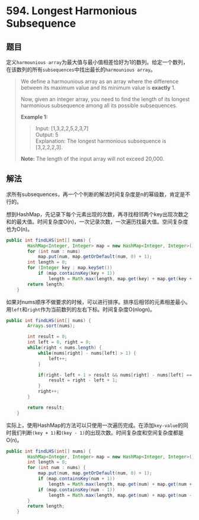 # 594. Longest Harmonious Subsequence

## 题目

定义`harmounious array`为最大值与最小值相差恰好为1的数列。给定一个数列，在该数列的所有`subsequences`中找出最长的`harmounious array`。

>We define a harmounious array as an array where the difference between its maximum value and its minimum value is **exactly** 1.
>
>Now, given an integer array, you need to find the length of its longest harmonious subsequence among all its possible subsequences.
>
>**Example 1:**
>
>>Input: [1,3,2,2,5,2,3,7]  
>>Output: 5  
>>Explanation: The longest harmonious subsequence is [3,2,2,2,3].
>
>**Note:** The length of the input array will not exceed 20,000.

## 解法

求所有subsequences，再一个个判断的解法时间复杂度是n的幂级数，肯定是不行的。

想到HashMap，先记录下每个元素出现的次数，再寻找相邻两个key出现次数之和的最大值。时间复杂度O(n)，一次记录次数，一次遍历找最大值。空间复杂度也为O(n)。

```java
public int findLHS(int[] nums) {
        HashMap<Integer, Integer> map = new HashMap<Integer, Integer>();
        for (int num : nums)
            map.put(num, map.getOrDefault(num, 0) + 1);
        int length = 0;
        for (Integer key : map.keySet())
            if (map.containsKey(key + 1))
                length = Math.max(length, map.get(key) + map.get(key + 1));
        return length;
    }
```

如果对nums顺序不做要求的时候，可以进行排序。排序后相邻的元素相差最小。用`left`和`right`作为当前数列的左右下标。时间复杂度O(nlogn)。

```java
public int findLHS(int[] nums) {
        Arrays.sort(nums);

        int result = 0;
        int left = 0, right = 0;
        while(right < nums.length) {
            while(nums[right] - nums[left] > 1) {
                left++;
            }

            if(right- left + 1 > result && nums[right] - nums[left] == 1) {
                result = right - left + 1;
            }
            right++;
        }

        return result;
    }
```

实际上，使用HashMap的方法可以只使用一次遍历完成。在添加`key-value`的同时我们判断`(key + 1)`和`(key - 1)`的出现次数。时间复杂度和空间复杂度都是O(n)。

```java
public int findLHS(int[] nums) {
        HashMap<Integer, Integer> map = new HashMap<Integer, Integer>();
        int length = 0;
        for (int num : nums) {
            map.put(num, map.getOrDefault(num, 0) + 1);
            if (map.containsKey(num + 1))
                length = Math.max(length, map.get(num) + map.get(num + 1));
            if (map.containsKey(num - 1))
                length = Math.max(length, map.get(num) + map.get(num - 1));
        }
        return length;
    }
```
